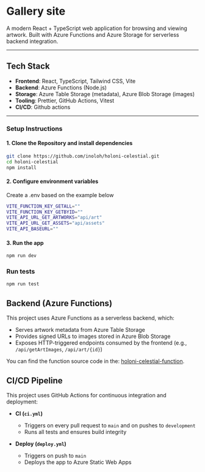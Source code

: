 # Gallery site

A modern React + TypeScript web application for browsing and viewing artwork. Built with Azure Functions and Azure Storage for serverless backend integration.

---

## Tech Stack

- **Frontend**: React, TypeScript, Tailwind CSS, Vite
- **Backend**: Azure Functions (Node.js)
- **Storage**: Azure Table Storage (metadata), Azure Blob Storage (images)
- **Tooling**: Prettier, GitHub Actions, Vitest
- **CI/CD**: Github actions

---

### Setup Instructions

#### 1. Clone the Repository and install dependencies

```bash
git clone https://github.com/inoloh/holoni-celestial.git
cd holoni-celestial
npm install
```

#### 2. Configure environment variables

Create a .env based on the example below

```bash
VITE_FUNCTION_KEY_GETALL=""
VITE_FUNCTION_KEY_GETBYID=""
VITE_API_URL_GET_ARTWORKS="api/art"
VITE_API_URL_GET_ASSETS="api/assets"
VITE_API_BASEURL=""
```

#### 3. Run the app

```bash
npm run dev
```

### Run tests

```bash
npm run test
```

## Backend (Azure Functions)

This project uses Azure Functions as a serverless backend, which:

- Serves artwork metadata from Azure Table Storage
- Provides signed URLs to images stored in Azure Blob Storage
- Exposes HTTP-triggered endpoints consumed by the frontend (e.g., `/api/getArtImages`, `/api/art/{id}`)

You can find the function source code in the: [holoni-celestial-function](https://github.com/inoloh/holoni-celestial-function.git).

## CI/CD Pipeline
This project uses GitHub Actions for continuous integration and deployment:

- **CI (`ci.yml`)**
  - Triggers on every pull request to `main` and on pushes to `development`
  - Runs all tests and ensures build integrity

- **Deploy (`deploy.yml`)**
  - Triggers on push to `main`
  - Deploys the app to Azure Static Web Apps

